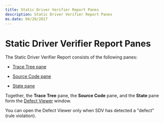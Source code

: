 ```yaml
---
title: Static Driver Verifier Report Panes
description: Static Driver Verifier Report Panes
ms.date: 04/20/2017
---
```


# Static Driver Verifier Report Panes


The Static Driver Verifier Report consists of the following panes:

-   [Trace Tree pane](trace-tree-pane.md)

-   [Source Code pane](source-code-pane.md)

-   [State pane](state-pane.md)

Together, the **Trace Tree** pane, the **Source Code** pane, and the **State** pane form the [Defect Viewer](defect-viewer.md) window.

You can open the Defect Viewer only when SDV has detected a "defect" (rule violation).

 

 





